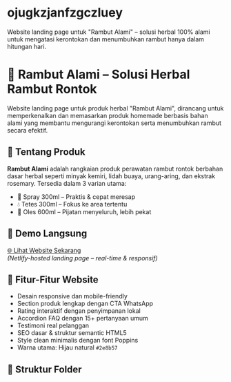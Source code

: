 # ojugkzjanfzgczluey
Website landing page untuk "Rambut Alami" – solusi herbal 100% alami untuk mengatasi kerontokan dan menumbuhkan rambut hanya dalam hitungan hari.

# 🌿 Rambut Alami – Solusi Herbal Rambut Rontok

Website landing page untuk produk herbal "Rambut Alami", dirancang untuk memperkenalkan dan memasarkan produk homemade berbasis bahan alami yang membantu mengurangi kerontokan serta menumbuhkan rambut secara efektif.

## 🧪 Tentang Produk
**Rambut Alami** adalah rangkaian produk perawatan rambut rontok berbahan dasar herbal seperti minyak kemiri, lidah buaya, urang-aring, dan ekstrak rosemary. Tersedia dalam 3 varian utama:

- 🌱 Spray 300ml – Praktis & cepat meresap
- 💧 Tetes 300ml – Fokus ke area tertentu
- 🧴 Oles 600ml – Pijatan menyeluruh, lebih pekat

## 🔗 Demo Langsung
[🌐 Lihat Website Sekarang](https://ojugkzjanfzgczluey.netlify.app/)  
_(Netlify-hosted landing page – real-time & responsif)_

## 📸 Fitur-Fitur Website

- Desain responsive dan mobile-friendly
- Section produk lengkap dengan CTA WhatsApp
- Rating interaktif dengan penyimpanan lokal
- Accordion FAQ dengan 15+ pertanyaan umum
- Testimoni real pelanggan
- SEO dasar & struktur semantic HTML5
- Style clean minimalis dengan font Poppins
- Warna utama: Hijau natural `#2e8b57`

## 📁 Struktur Folder
